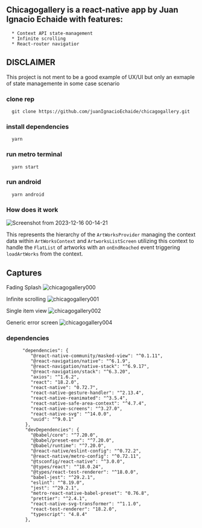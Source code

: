 ## Chicagogallery is a react-native app by Juan Ignacio Echaide with features:
      * Context API state-management
      * Infinite scrolling
      * React-router navigatior

## DISCLAIMER
This project is not ment to be a good example of UX/UI but only an exmaple of state managemente in some case scenario

### clone rep
      git clone https://github.com/juanIgnacioEchaide/chicagogallery.git
### install dependencies
      yarn
### run metro terminal
      yarn start 
### run android
      yarn android

### How does it work

![Screenshot from 2023-12-16 00-14-21](https://github.com/juanIgnacioEchaide/chicagogallery/assets/43832189/413c4935-7bd2-42ad-91e0-779503bda9be)


This represents the hierarchy of the `ArtWorksProvider` managing the context data within `ArtWorksContext` and `ArtworksListScreen` utilizing this context to handle the `FlatList` of artworks with an `onEndReached` event triggering `loadArtWorks` from the context.

   
## Captures

Fading Splash
![chicagogallery000](https://github.com/juanIgnacioEchaide/chicagogallery/assets/43832189/17b7d345-23f8-47ef-9507-8ba7a5ca9fa9)

Infinite scrolling
![chicagogallery001](https://github.com/juanIgnacioEchaide/chicagogallery/assets/43832189/77cec681-733e-407e-9c20-3e5fbd7495c0)

Single item view
![chicagogallery002](https://github.com/juanIgnacioEchaide/chicagogallery/assets/43832189/50f39f2b-64e4-4edc-9f1e-955869fa5d29)

Generic error screen
![chicagogallery004](https://github.com/juanIgnacioEchaide/chicagogallery/assets/43832189/9b7ead58-e306-4c95-919b-3f6dff31bda0)

### dependencies 
          "dependencies": {
             "@react-native-community/masked-view": "^0.1.11",
             "@react-navigation/native": "^6.1.9",
             "@react-navigation/native-stack": "^6.9.17",
             "@react-navigation/stack": "^6.3.20",
             "axios": "^1.6.2",
             "react": "18.2.0",
             "react-native": "0.72.7",
             "react-native-gesture-handler": "^2.13.4",
             "react-native-reanimated": "^3.5.4",
             "react-native-safe-area-context": "^4.7.4",
             "react-native-screens": "^3.27.0",
             "react-native-svg": "^14.0.0",
             "uuid": "^9.0.1"
           },
           "devDependencies": {
             "@babel/core": "^7.20.0",
             "@babel/preset-env": "^7.20.0",
             "@babel/runtime": "^7.20.0",
             "@react-native/eslint-config": "^0.72.2",
             "@react-native/metro-config": "^0.72.11",
             "@tsconfig/react-native": "^3.0.0",
             "@types/react": "^18.0.24",
             "@types/react-test-renderer": "^18.0.0",
             "babel-jest": "^29.2.1",
             "eslint": "^8.19.0",
             "jest": "^29.2.1",
             "metro-react-native-babel-preset": "0.76.8",
             "prettier": "^2.4.1",
             "react-native-svg-transformer": "^1.1.0",
             "react-test-renderer": "18.2.0",
             "typescript": "4.8.4"
           },
